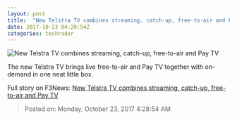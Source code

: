 ```yaml
---
layout: post
title:  "New Telstra TV combines streaming, catch-up, free-to-air and Pay TV"
date: 2017-10-23 04:28:54Z
categories: techradar
---
```


![New Telstra TV combines streaming, catch-up, free-to-air and Pay TV](http://cdn.mos.cms.futurecdn.net/khHfK7VRHQbPtLPxC7JKs4-1200-80.jpg)

The new Telstra TV brings live free-to-air and Pay TV together with on-demand in one neat little box.


Full story on F3News: [New Telstra TV combines streaming, catch-up, free-to-air and Pay TV](http://www.f3nws.com/n/TBsqDF)

> Posted on: Monday, October 23, 2017 4:28:54 AM
